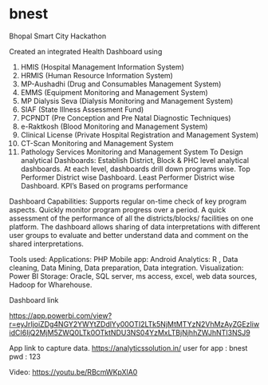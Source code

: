 # bnest
Bhopal Smart City Hackathon


Created an integrated Health Dashboard using 
1. HMIS (Hospital Management Information System)
2. HRMIS (Human Resource Information System)
3. MP-Aushadhi (Drug and Consumables Management System)
4. EMMS (Equipment Monitoring and Management System)
5. MP Dialysis Seva (Dialysis Monitoring and Management System)
6. SIAF (State Illness Assessment Fund) 
7. PCPNDT (Pre Conception and Pre Natal Diagnostic Techniques)
8. e-Raktkosh (Blood Monitoring and Management System) 
9. Clinical License (Private Hospital Registration and Management System)
10. CT-Scan Monitoring and Management System 
11. Pathology Services Monitoring and Management System
To Design analytical Dashboards:
Establish District, Block  & PHC level analytical dashboards.
At each level, dashboards drill down programs wise.
Top Performer District wise Dashboard.
Least Performer District wise Dashboard.
KPI’s Based on programs performance

Dashboard Capabilities:
Supports regular on-time check of key program aspects.
Quickly monitor program progress over a period.
A quick assessment of the performance of all the districts/blocks/ facilities on one platform. 
The dashboard allows sharing of data interpretations with different user groups to evaluate and better understand data and comment on the shared interpretations.

Tools used:
Applications: PHP
Mobile app: Android
Analytics: R , Data cleaning, Data Mining, Data preparation, Data integration.
Visualization: Power BI
Storage: Oracle, SQL server, ms access, excel, web data sources, Hadoop for Wharehouse.

Dashboard link

https://app.powerbi.com/view?r=eyJrIjoiZDg4NGY2YWYtZDdlYy00OTI2LTk5NjMtMTYzN2VhMzAyZGEzIiwidCI6IjQ2MjM5ZWQ0LTk0OTktNDU3NS04YzMxLTBjNjhhZWJhNTI3NSJ9

App link to capture data.
https://analyticssolution.in/
user for app : bnest 
pwd : 123

Video:
https://youtu.be/RBcmWKpXlA0


